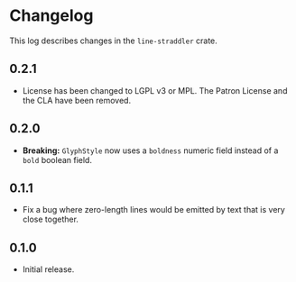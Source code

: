 # Changelog

This log describes changes in the `line-straddler` crate.

## 0.2.1

- License has been changed to LGPL v3 or MPL. The Patron License and the CLA
  have been removed.

## 0.2.0

- **Breaking:** `GlyphStyle` now uses a `boldness` numeric field instead of a
  `bold` boolean field.

## 0.1.1

- Fix a bug where zero-length lines would be emitted by text that is very close together.

## 0.1.0

- Initial release.
